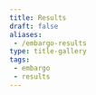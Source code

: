 ```yaml
---
title: Results
draft: false
aliases:
 - /embargo-results
type: title-gallery
tags:
 - embargo
 - results
---
```

